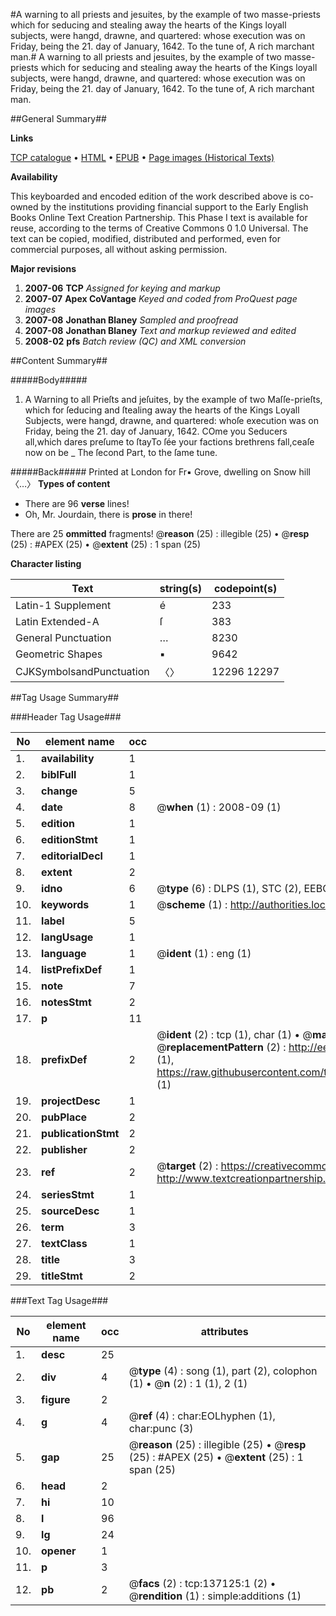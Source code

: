 #A warning to all priests and jesuites, by the example of two masse-priests which for seducing and stealing away the hearts of the Kings loyall subjects, were hangd, drawne, and quartered: whose execution was on Friday, being the 21. day of January, 1642. To the tune of, A rich marchant man.#
A warning to all priests and jesuites, by the example of two masse-priests which for seducing and stealing away the hearts of the Kings loyall subjects, were hangd, drawne, and quartered: whose execution was on Friday, being the 21. day of January, 1642. To the tune of, A rich marchant man.

##General Summary##

**Links**

[TCP catalogue](http://www.ota.ox.ac.uk/tcp/)  • 
[HTML](http://tei.it.ox.ac.uk/tcp/Texts-HTML/free/A97/A97200.html)  • 
[EPUB](http://tei.it.ox.ac.uk/tcp/Texts-EPUB/free/A97/A97200.epub) • 
[Page images (Historical Texts)](https://data.historicaltexts.jisc.ac.uk/view?pubId=eebo-99899799e&pageId=eebo-99899799e-137125-1)

**Availability**

This keyboarded and encoded edition of the
	       work described above is co-owned by the institutions
	       providing financial support to the Early English Books
	       Online Text Creation Partnership. This Phase I text is
	       available for reuse, according to the terms of Creative
	       Commons 0 1.0 Universal. The text can be copied,
	       modified, distributed and performed, even for
	       commercial purposes, all without asking permission.

**Major revisions**

1. __2007-06__ __TCP__ *Assigned for keying and markup*
1. __2007-07__ __Apex CoVantage__ *Keyed and coded from ProQuest page images*
1. __2007-08__ __Jonathan Blaney__ *Sampled and proofread*
1. __2007-08__ __Jonathan Blaney__ *Text and markup reviewed and edited*
1. __2008-02__ __pfs__ *Batch review (QC) and XML conversion*

##Content Summary##

#####Body#####

1. A Warning to all Prieſts and jeſuites, by the example of two Maſſe-prieſts, which for ſeducing and ſtealing away the hearts of the Kings Loyall Subjects, were hangd, drawne, and quartered: whoſe execution was on Friday, being the 21. day of January, 1642.
COme you Seducers all,which dares preſume to ſtayTo ſée your factions brethrens fall,ceaſe now on be
    _ The ſecond Part, to the ſame tune.

#####Back#####
Printed at London for Fr▪ Grove, dwelling on Snow hill 〈…〉
**Types of content**

  * There are 96 **verse** lines!
  * Oh, Mr. Jourdain, there is **prose** in there!

There are 25 **ommitted** fragments! 
 @__reason__ (25) : illegible (25)  •  @__resp__ (25) : #APEX (25)  •  @__extent__ (25) : 1 span (25)

**Character listing**


|Text|string(s)|codepoint(s)|
|---|---|---|
|Latin-1 Supplement|é|233|
|Latin Extended-A|ſ|383|
|General Punctuation|…|8230|
|Geometric Shapes|▪|9642|
|CJKSymbolsandPunctuation|〈〉|12296 12297|

##Tag Usage Summary##

###Header Tag Usage###

|No|element name|occ|attributes|
|---|---|---|---|
|1.|__availability__|1||
|2.|__biblFull__|1||
|3.|__change__|5||
|4.|__date__|8| @__when__ (1) : 2008-09 (1)|
|5.|__edition__|1||
|6.|__editionStmt__|1||
|7.|__editorialDecl__|1||
|8.|__extent__|2||
|9.|__idno__|6| @__type__ (6) : DLPS (1), STC (2), EEBO-CITATION (1), PROQUEST (1), VID (1)|
|10.|__keywords__|1| @__scheme__ (1) : http://authorities.loc.gov/ (1)|
|11.|__label__|5||
|12.|__langUsage__|1||
|13.|__language__|1| @__ident__ (1) : eng (1)|
|14.|__listPrefixDef__|1||
|15.|__note__|7||
|16.|__notesStmt__|2||
|17.|__p__|11||
|18.|__prefixDef__|2| @__ident__ (2) : tcp (1), char (1)  •  @__matchPattern__ (2) : ([0-9\-]+):([0-9IVX]+) (1), (.+) (1)  •  @__replacementPattern__ (2) : http://eebo.chadwyck.com/downloadtiff?vid=$1&page=$2 (1), https://raw.githubusercontent.com/textcreationpartnership/Texts/master/tcpchars.xml#$1 (1)|
|19.|__projectDesc__|1||
|20.|__pubPlace__|2||
|21.|__publicationStmt__|2||
|22.|__publisher__|2||
|23.|__ref__|2| @__target__ (2) : https://creativecommons.org/publicdomain/zero/1.0/ (1), http://www.textcreationpartnership.org/docs/. (1)|
|24.|__seriesStmt__|1||
|25.|__sourceDesc__|1||
|26.|__term__|3||
|27.|__textClass__|1||
|28.|__title__|3||
|29.|__titleStmt__|2||


###Text Tag Usage###

|No|element name|occ|attributes|
|---|---|---|---|
|1.|__desc__|25||
|2.|__div__|4| @__type__ (4) : song (1), part (2), colophon (1)  •  @__n__ (2) : 1 (1), 2 (1)|
|3.|__figure__|2||
|4.|__g__|4| @__ref__ (4) : char:EOLhyphen (1), char:punc (3)|
|5.|__gap__|25| @__reason__ (25) : illegible (25)  •  @__resp__ (25) : #APEX (25)  •  @__extent__ (25) : 1 span (25)|
|6.|__head__|2||
|7.|__hi__|10||
|8.|__l__|96||
|9.|__lg__|24||
|10.|__opener__|1||
|11.|__p__|3||
|12.|__pb__|2| @__facs__ (2) : tcp:137125:1 (2)  •  @__rendition__ (1) : simple:additions (1)|

